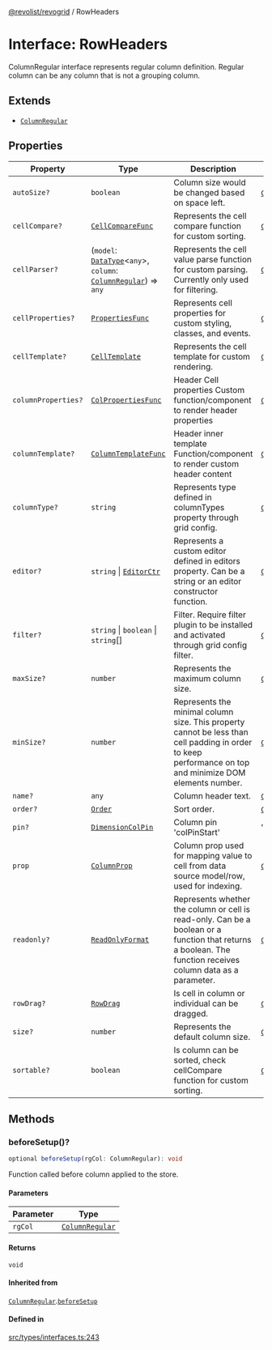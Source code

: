 [@revolist/revogrid](README.md) / RowHeaders

# Interface: RowHeaders

ColumnRegular interface represents regular column definition.
Regular column can be any column that is not a grouping column.

## Extends

- [`ColumnRegular`](Interface.ColumnRegular.md)

## Properties

| Property | Type | Description | Inherited from | Defined in |
| ------ | ------ | ------ | ------ | ------ |
| `autoSize?` | `boolean` | Column size would be changed based on space left. | [`ColumnRegular`](Interface.ColumnRegular.md).`autoSize` | [src/types/interfaces.ts:219](https://github.com/revolist/revogrid/blob/d396742969a06bfcb70f8e511e9e4fd6e640c7e3/src/types/interfaces.ts#L219) |
| `cellCompare?` | [`CellCompareFunc`](TypeAlias.CellCompareFunc.md) | Represents the cell compare function for custom sorting. | [`ColumnRegular`](Interface.ColumnRegular.md).`cellCompare` | [src/types/interfaces.ts:185](https://github.com/revolist/revogrid/blob/d396742969a06bfcb70f8e511e9e4fd6e640c7e3/src/types/interfaces.ts#L185) |
| `cellParser?` | (`model`: [`DataType`](TypeAlias.DataType.md)\<`any`\>, `column`: [`ColumnRegular`](Interface.ColumnRegular.md)) => `any` | Represents the cell value parse function for custom parsing. Currently only used for filtering. | [`ColumnRegular`](Interface.ColumnRegular.md).`cellParser` | [src/types/interfaces.ts:191](https://github.com/revolist/revogrid/blob/d396742969a06bfcb70f8e511e9e4fd6e640c7e3/src/types/interfaces.ts#L191) |
| `cellProperties?` | [`PropertiesFunc`](TypeAlias.PropertiesFunc.md) | Represents cell properties for custom styling, classes, and events. | [`ColumnRegular`](Interface.ColumnRegular.md).`cellProperties` | [src/types/interfaces.ts:177](https://github.com/revolist/revogrid/blob/d396742969a06bfcb70f8e511e9e4fd6e640c7e3/src/types/interfaces.ts#L177) |
| `cellTemplate?` | [`CellTemplate`](Interface.CellTemplate.md) | Represents the cell template for custom rendering. | [`ColumnRegular`](Interface.ColumnRegular.md).`cellTemplate` | [src/types/interfaces.ts:181](https://github.com/revolist/revogrid/blob/d396742969a06bfcb70f8e511e9e4fd6e640c7e3/src/types/interfaces.ts#L181) |
| `columnProperties?` | [`ColPropertiesFunc`](TypeAlias.ColPropertiesFunc.md) | Header Cell properties Custom function/component to render header properties | [`ColumnRegular`](Interface.ColumnRegular.md).`columnProperties` | [src/types/interfaces.ts:120](https://github.com/revolist/revogrid/blob/d396742969a06bfcb70f8e511e9e4fd6e640c7e3/src/types/interfaces.ts#L120) |
| `columnTemplate?` | [`ColumnTemplateFunc`](TypeAlias.ColumnTemplateFunc.md) | Header inner template Function/component to render custom header content | [`ColumnRegular`](Interface.ColumnRegular.md).`columnTemplate` | [src/types/interfaces.ts:115](https://github.com/revolist/revogrid/blob/d396742969a06bfcb70f8e511e9e4fd6e640c7e3/src/types/interfaces.ts#L115) |
| `columnType?` | `string` | Represents type defined in columnTypes property through grid config. | [`ColumnRegular`](Interface.ColumnRegular.md).`columnType` | [src/types/interfaces.ts:239](https://github.com/revolist/revogrid/blob/d396742969a06bfcb70f8e511e9e4fd6e640c7e3/src/types/interfaces.ts#L239) |
| `editor?` | `string` \| [`EditorCtr`](TypeAlias.EditorCtr.md) | Represents a custom editor defined in editors property. Can be a string or an editor constructor function. | [`ColumnRegular`](Interface.ColumnRegular.md).`editor` | [src/types/interfaces.ts:173](https://github.com/revolist/revogrid/blob/d396742969a06bfcb70f8e511e9e4fd6e640c7e3/src/types/interfaces.ts#L173) |
| `filter?` | `string` \| `boolean` \| `string`[] | Filter. Require filter plugin to be installed and activated through grid config filter. | [`ColumnRegular`](Interface.ColumnRegular.md).`filter` | [src/types/interfaces.ts:223](https://github.com/revolist/revogrid/blob/d396742969a06bfcb70f8e511e9e4fd6e640c7e3/src/types/interfaces.ts#L223) |
| `maxSize?` | `number` | Represents the maximum column size. | [`ColumnRegular`](Interface.ColumnRegular.md).`maxSize` | [src/types/interfaces.ts:168](https://github.com/revolist/revogrid/blob/d396742969a06bfcb70f8e511e9e4fd6e640c7e3/src/types/interfaces.ts#L168) |
| `minSize?` | `number` | Represents the minimal column size. This property cannot be less than cell padding in order to keep performance on top and minimize DOM elements number. | [`ColumnRegular`](Interface.ColumnRegular.md).`minSize` | [src/types/interfaces.ts:164](https://github.com/revolist/revogrid/blob/d396742969a06bfcb70f8e511e9e4fd6e640c7e3/src/types/interfaces.ts#L164) |
| `name?` | `any` | Column header text. | [`ColumnRegular`](Interface.ColumnRegular.md).`name` | [src/types/interfaces.ts:215](https://github.com/revolist/revogrid/blob/d396742969a06bfcb70f8e511e9e4fd6e640c7e3/src/types/interfaces.ts#L215) |
| `order?` | [`Order`](TypeAlias.Order.md) | Sort order. | [`ColumnRegular`](Interface.ColumnRegular.md).`order` | [src/types/interfaces.ts:231](https://github.com/revolist/revogrid/blob/d396742969a06bfcb70f8e511e9e4fd6e640c7e3/src/types/interfaces.ts#L231) |
| `pin?` | [`DimensionColPin`](TypeAlias.DimensionColPin.md) | Column pin 'colPinStart'|'colPinEnd'. | [`ColumnRegular`](Interface.ColumnRegular.md).`pin` | [src/types/interfaces.ts:211](https://github.com/revolist/revogrid/blob/d396742969a06bfcb70f8e511e9e4fd6e640c7e3/src/types/interfaces.ts#L211) |
| `prop` | [`ColumnProp`](TypeAlias.ColumnProp.md) | Column prop used for mapping value to cell from data source model/row, used for indexing. | [`ColumnRegular`](Interface.ColumnRegular.md).`prop` | [src/types/interfaces.ts:207](https://github.com/revolist/revogrid/blob/d396742969a06bfcb70f8e511e9e4fd6e640c7e3/src/types/interfaces.ts#L207) |
| `readonly?` | [`ReadOnlyFormat`](TypeAlias.ReadOnlyFormat.md) | Represents whether the column or cell is read-only. Can be a boolean or a function that returns a boolean. The function receives column data as a parameter. | [`ColumnRegular`](Interface.ColumnRegular.md).`readonly` | [src/types/interfaces.ts:154](https://github.com/revolist/revogrid/blob/d396742969a06bfcb70f8e511e9e4fd6e640c7e3/src/types/interfaces.ts#L154) |
| `rowDrag?` | [`RowDrag`](TypeAlias.RowDrag.md) | Is cell in column or individual can be dragged. | [`ColumnRegular`](Interface.ColumnRegular.md).`rowDrag` | [src/types/interfaces.ts:235](https://github.com/revolist/revogrid/blob/d396742969a06bfcb70f8e511e9e4fd6e640c7e3/src/types/interfaces.ts#L235) |
| `size?` | `number` | Represents the default column size. | [`ColumnRegular`](Interface.ColumnRegular.md).`size` | [src/types/interfaces.ts:158](https://github.com/revolist/revogrid/blob/d396742969a06bfcb70f8e511e9e4fd6e640c7e3/src/types/interfaces.ts#L158) |
| `sortable?` | `boolean` | Is column can be sorted, check cellCompare function for custom sorting. | [`ColumnRegular`](Interface.ColumnRegular.md).`sortable` | [src/types/interfaces.ts:227](https://github.com/revolist/revogrid/blob/d396742969a06bfcb70f8e511e9e4fd6e640c7e3/src/types/interfaces.ts#L227) |

## Methods

### beforeSetup()?

```ts
optional beforeSetup(rgCol: ColumnRegular): void
```

Function called before column applied to the store.

#### Parameters

| Parameter | Type |
| ------ | ------ |
| `rgCol` | [`ColumnRegular`](Interface.ColumnRegular.md) |

#### Returns

`void`

#### Inherited from

[`ColumnRegular`](Interface.ColumnRegular.md).[`beforeSetup`](Interface.ColumnRegular.md#beforesetup)

#### Defined in

[src/types/interfaces.ts:243](https://github.com/revolist/revogrid/blob/d396742969a06bfcb70f8e511e9e4fd6e640c7e3/src/types/interfaces.ts#L243)
